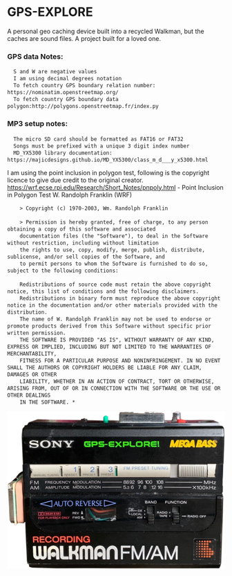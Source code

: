 # GPS-EXPLORE
A personal geo caching device built into a recycled Walkman, but the caches are sound files. A project built for a loved one.

   ### GPS data Notes:
      S and W are negative values
      I am using decimal degrees notation
      To fetch country GPS boundary relation number: https://nominatim.openstreetmap.org/
      To fetch country GPS boundary data polygon:http://polygons.openstreetmap.fr/index.py

   ### MP3 setup notes:
      The micro SD card should be formatted as FAT16 or FAT32
      Songs must be prefixed with a unique 3 digit index number
      MD_YX5300 library documentation: https://majicdesigns.github.io/MD_YX5300/class_m_d___y_x5300.html


   I am using the point inclusion in polygon test, following is the copyright licence to give due credit to the original creator.
   https://wrf.ecse.rpi.edu/Research/Short_Notes/pnpoly.html - Point Inclusion in Polygon Test W. Randolph Franklin (WRF)

        > Copyright (c) 1970-2003, Wm. Randolph Franklin

        > Permission is hereby granted, free of charge, to any person obtaining a copy of this software and associated
        documentation files (the "Software"), to deal in the Software without restriction, including without limitation
        the rights to use, copy, modify, merge, publish, distribute, sublicense, and/or sell copies of the Software, and
        to permit persons to whom the Software is furnished to do so, subject to the following conditions:

        Redistributions of source code must retain the above copyright notice, this list of conditions and the following disclaimers.
        Redistributions in binary form must reproduce the above copyright notice in the documentation and/or other materials provided with the distribution.
        The name of W. Randolph Franklin may not be used to endorse or promote products derived from this Software without specific prior written permission.
        THE SOFTWARE IS PROVIDED "AS IS", WITHOUT WARRANTY OF ANY KIND, EXPRESS OR IMPLIED, INCLUDING BUT NOT LIMITED TO THE WARRANTIES OF MERCHANTABILITY,
        FITNESS FOR A PARTICULAR PURPOSE AND NONINFRINGEMENT. IN NO EVENT SHALL THE AUTHORS OR COPYRIGHT HOLDERS BE LIABLE FOR ANY CLAIM, DAMAGES OR OTHER
        LIABILITY, WHETHER IN AN ACTION OF CONTRACT, TORT OR OTHERWISE, ARISING FROM, OUT OF OR IN CONNECTION WITH THE SOFTWARE OR THE USE OR OTHER DEALINGS
        IN THE SOFTWARE. *

![Screenshot](walkman_squared.png)
